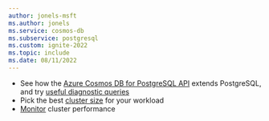 ```yaml
---
author: jonels-msft
ms.author: jonels
ms.service: cosmos-db
ms.subservice: postgresql
ms.custom: ignite-2022
ms.topic: include
ms.date: 08/11/2022
---
```


* See how the [Azure Cosmos DB for PostgreSQL API](../reference-overview.md) extends
  PostgreSQL, and try [useful diagnostic
  queries](../howto-useful-diagnostic-queries.md)
* Pick the best [cluster size](../howto-scale-initial.md) for your
  workload
* [Monitor](../howto-monitoring.md) cluster performance
